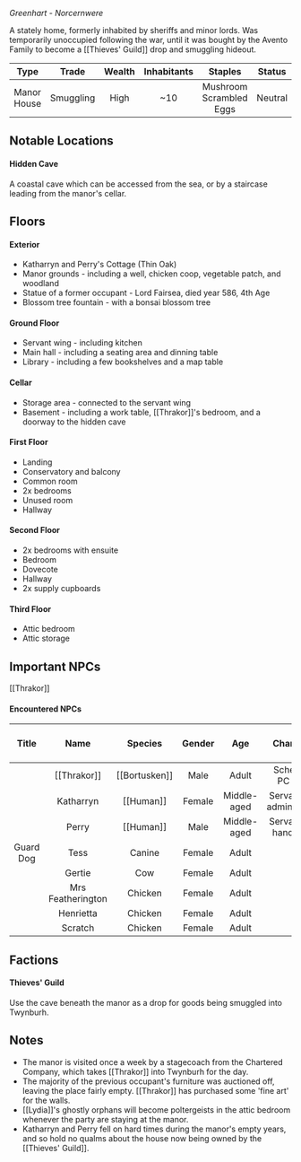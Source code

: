 *Greenhart - Norcernwere*

A stately home, formerly inhabited by sheriffs and minor lords. Was temporarily unoccupied following the war, until it was bought by the Avento Family to become a [[Thieves' Guild]] drop and smuggling hideout.

|    Type     |   Trade   | Wealth | Inhabitants |         Staples         | Status  |
| :---------: | :-------: | :----: | :--------: | :---------------------: | :-----: |
| Manor House | Smuggling |  High  |    ~10     | Mushroom Scrambled Eggs | Neutral |
## Notable Locations
#### Hidden Cave
A coastal cave which can be accessed from the sea, or by a staircase leading from the manor's cellar. 
## Floors
#### Exterior
- Katharryn and Perry's Cottage (Thin Oak)
- Manor grounds - including a well, chicken coop, vegetable patch, and woodland
- Statue of a former occupant - Lord Fairsea, died year 586, 4th Age
- Blossom tree fountain - with a bonsai blossom tree
#### Ground Floor
- Servant wing - including kitchen
- Main hall - including a seating area and dinning table
- Library - including a few bookshelves and a map table
#### Cellar
- Storage area - connected to the servant wing
- Basement - including a work table, [[Thrakor]]'s bedroom, and a doorway to the hidden cave
#### First Floor
- Landing
- Conservatory and balcony
- Common room
- 2x bedrooms
- Unused room
- Hallway
#### Second Floor
- 2x bedrooms with ensuite
- Bedroom
- Dovecote
- Hallway
- 2x supply cupboards
#### Third Floor
- Attic bedroom
- Attic storage
## Important NPCs
[[Thrakor]]
#### Encountered NPCs
|   Title   |       Name        |    Species    | Gender |     Age     |         Character         | Personality and Voice Notes | Status |
| :-------: | :---------------: | :-----------: | :----: | :---------: | :-----------------------: | :-------------------------: | :----: |
|           |    [[Thrakor]]    | [[Bortusken]] |  Male  |    Adult    |     Scheming PC Bard      |        Gravely voice        | Alive  |
|           |     Katharryn     |   [[Human]]   | Female | Middle-aged | Servant and administrator |                             | Alive  |
|           |       Perry       |   [[Human]]   |  Male  | Middle-aged |   Servant and handyman    |                             | Alive  |
| Guard Dog |       Tess        |    Canine     | Female |    Adult    |                           |                             | Alive  |
|           |      Gertie       |      Cow      | Female |    Adult    |                           |                             | Alive  |
|           | Mrs Featherington |    Chicken    | Female |    Adult    |                           |                             | Alive  |
|           |     Henrietta     |    Chicken    | Female |    Adult    |                           |                             | Alive  |
|           |      Scratch      |    Chicken    | Female |    Adult    |                           |                             | Alive  |
## Factions
#### Thieves' Guild
Use the cave beneath the manor as a drop for goods being smuggled into Twynburh.
## Notes
- The manor is visited once a week by a stagecoach from the Chartered Company, which takes [[Thrakor]] into Twynburh for the day.
- The majority of the previous occupant's furniture was auctioned off, leaving the place fairly empty. [[Thrakor]] has purchased some 'fine art' for the walls. 
- [[Lydia]]'s ghostly orphans will become poltergeists in the attic bedroom whenever the party are staying at the manor.
- Katharryn and Perry fell on hard times during the manor's empty years, and so hold no qualms about the house now being owned by the [[Thieves' Guild]]. 

